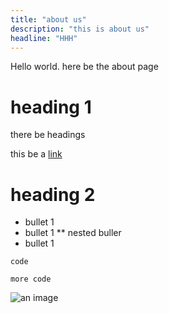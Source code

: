 ```yaml
---
title: "about us"
description: "this is about us"
headline: "HHH"
---
```


Hello world. here be the about page

# heading 1

there be headings

this be a [link](https://example.com)

# heading 2

- bullet 1
- bullet 1
  \*\* nested buller
- bullet 1

`code`

```
more code
```

![an image](https://picsum.photos/200)
